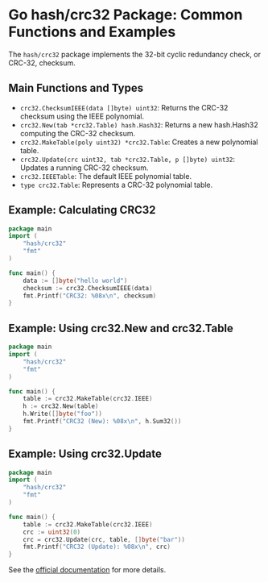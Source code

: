 # Go hash/crc32 Package: Common Functions and Examples

The `hash/crc32` package implements the 32-bit cyclic redundancy check, or CRC-32, checksum.

## Main Functions and Types
- `crc32.ChecksumIEEE(data []byte) uint32`: Returns the CRC-32 checksum using the IEEE polynomial.
- `crc32.New(tab *crc32.Table) hash.Hash32`: Returns a new hash.Hash32 computing the CRC-32 checksum.
- `crc32.MakeTable(poly uint32) *crc32.Table`: Creates a new polynomial table.
- `crc32.Update(crc uint32, tab *crc32.Table, p []byte) uint32`: Updates a running CRC-32 checksum.
- `crc32.IEEETable`: The default IEEE polynomial table.
- `type crc32.Table`: Represents a CRC-32 polynomial table.

## Example: Calculating CRC32
```go
package main
import (
    "hash/crc32"
    "fmt"
)

func main() {
    data := []byte("hello world")
    checksum := crc32.ChecksumIEEE(data)
    fmt.Printf("CRC32: %08x\n", checksum)
}
```

## Example: Using crc32.New and crc32.Table
```go
package main
import (
    "hash/crc32"
    "fmt"
)

func main() {
    table := crc32.MakeTable(crc32.IEEE)
    h := crc32.New(table)
    h.Write([]byte("foo"))
    fmt.Printf("CRC32 (New): %08x\n", h.Sum32())
}
```

## Example: Using crc32.Update
```go
package main
import (
    "hash/crc32"
    "fmt"
)

func main() {
    table := crc32.MakeTable(crc32.IEEE)
    crc := uint32(0)
    crc = crc32.Update(crc, table, []byte("bar"))
    fmt.Printf("CRC32 (Update): %08x\n", crc)
}
```

See the [official documentation](https://pkg.go.dev/hash/crc32) for more details.
